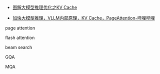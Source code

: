 
- [图解大模型推理优化之KV Cache](https://mp.weixin.qq.com/s/7Fm8LbUN9jQ2HqxPbUU7UQ)

- [加快大模型推理，VLLM内部原理，KV Cache，PageAttention-哔哩哔哩](https://b23.tv/Zej9NQR)


page attention

flash attention

beam search

GQA

MQA



